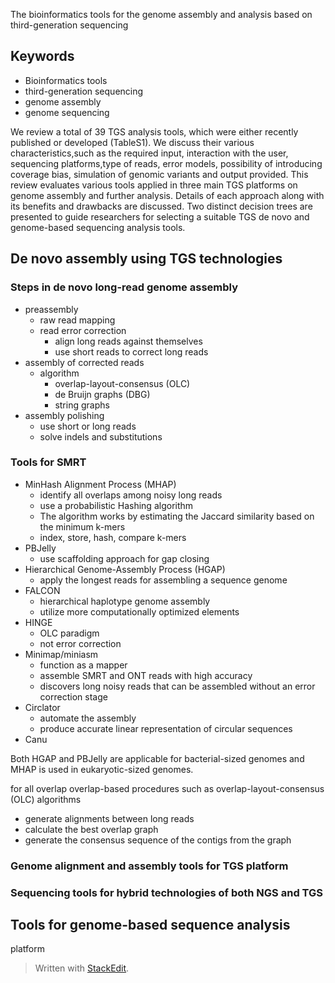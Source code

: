 The bioinformatics tools for the genome assembly and
analysis based on third-generation sequencing

## Keywords
- Bioinformatics tools
- third-generation sequencing
- genome assembly
- genome sequencing

We review a total of 39 TGS analysis tools, which were either recently published or developed (TableS1).
We discuss their various characteristics,such as the required input, interaction with the user, sequencing platforms,type of reads, error models, possibility of introducing coverage bias, simulation of genomic variants and output provided.
This review evaluates various tools applied in three main TGS platforms on genome assembly and further analysis.
Details of each approach along with its benefits and drawbacks are discussed. 
Two distinct decision trees are presented to guide researchers for selecting a suitable TGS de novo and genome-based sequencing analysis tools.
## De novo assembly using TGS technologies
### Steps in de novo long-read genome assembly
- preassembly
	- raw read mapping
	- read error correction
		- align long reads against themselves
		- use short reads to correct long reads 
- assembly of corrected reads
	- algorithm
		- overlap-layout-consensus (OLC)
		- de Bruijn graphs (DBG)
		- string graphs
- assembly polishing
	- use short or long reads
	- solve indels and substitutions

### Tools for SMRT
- MinHash Alignment Process (MHAP)
	- identify all overlaps among noisy long reads
	- use a probabilistic Hashing algorithm
	- The algorithm works by estimating the Jaccard similarity based on the minimum k-mers
	- index, store, hash, compare k-mers
- PBJelly
	- use scaffolding approach for gap closing
- Hierarchical Genome-Assembly Process (HGAP)
	- apply the longest reads for assembling a sequence genome
- FALCON
	- hierarchical haplotype genome assembly
	- utilize more computationally optimized elements
- HINGE 
	- OLC paradigm
	- not error correction
- Minimap/miniasm
	- function as a mapper
	- assemble SMRT and ONT reads with high accuracy
	- discovers long noisy reads that can be assembled without an error correction stage 
- Circlator
	- automate the assembly 
	- produce accurate linear representation of circular sequences 
- Canu

Both HGAP and PBJelly are applicable for bacterial-sized genomes and MHAP is used in eukaryotic-sized genomes. 

for all overlap
overlap-based procedures such as overlap-layout-consensus (OLC) algorithms
- generate alignments between long reads
- calculate the best overlap graph
- generate the consensus sequence of the contigs from the graph
### Genome alignment and assembly tools for TGS platform
### Sequencing tools for hybrid technologies of both NGS and TGS

## Tools for genome-based sequence analysis
platform
> Written with [StackEdit](https://stackedit.io/).
<!--stackedit_data:
eyJoaXN0b3J5IjpbMTI4NjAyNDE5NywxMDY4NDg4MjUyLDc2MD
QyMjI3NSwtMTI0MDE3MDcyNywtMTMwMTEyMjQ0NCwxODE3MDYx
MTc0LC01NDYyMTQ5MzAsMzE0Njg3MTE1LC0yMTQxMDEzMzg4LC
0xNTAwNTIzMzQyLDE0NzcwOTEyMzAsODc5NjI2ODk1LDIxMDg4
MDUyOTksMzU3MTM0NjM0LC0xNzI5NTE0NjgwLC0xMDAyMDkxNj
Y0LDE2ODg2MTY3NzMsLTE1NTU1MTUzNiwxNTYyMDQ3NTcsMTU2
MjA0NzU3XX0=
-->